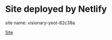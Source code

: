 # Site deployed by Netlify

site name:  visionary-yeot-82c38a

[Site](https://visionary-yeot-82c38a.netlify.app/)
